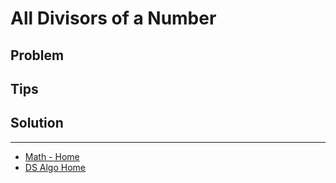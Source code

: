 # All Divisors of a Number

## Problem

## Tips

## Solution

___

* [Math - Home](math.md)
* [DS Algo Home](../../README.md)